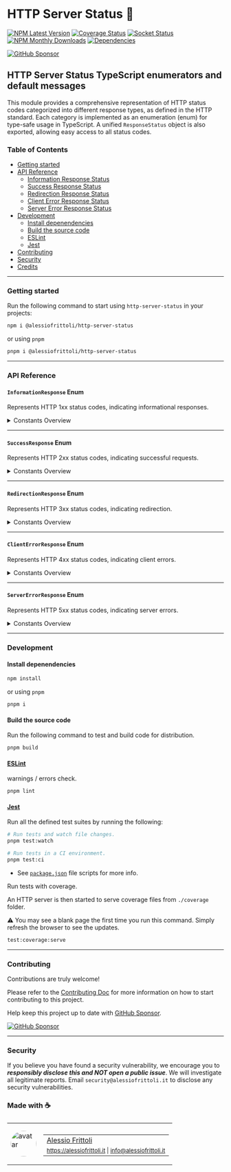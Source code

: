 # HTTP Server Status 📣

[![NPM Latest Version][version-badge]][npm-url] [![Coverage Status][coverage-badge]][coverage-url] [![Socket Status][socket-badge]][socket-url] [![NPM Monthly Downloads][downloads-badge]][npm-url] [![Dependencies][deps-badge]][deps-url]

[![GitHub Sponsor][sponsor-badge]][sponsor-url]

[version-badge]: https://img.shields.io/npm/v/%40alessiofrittoli%2Fhttp-server-status
[npm-url]: https://npmjs.org/package/%40alessiofrittoli%2Fhttp-server-status
[coverage-badge]: https://coveralls.io/repos/github/alessiofrittoli/http-server-status/badge.svg
[coverage-url]: https://coveralls.io/github/alessiofrittoli/http-server-status
[socket-badge]: https://socket.dev/api/badge/npm/package/@alessiofrittoli/http-server-status
[socket-url]: https://socket.dev/npm/package/@alessiofrittoli/http-server-status/overview
[downloads-badge]: https://img.shields.io/npm/dm/%40alessiofrittoli%2Fhttp-server-status.svg
[deps-badge]: https://img.shields.io/librariesio/release/npm/%40alessiofrittoli%2Fhttp-server-status
[deps-url]: https://libraries.io/npm/%40alessiofrittoli%2Fhttp-server-status

[sponsor-badge]: https://img.shields.io/static/v1?label=Fund%20this%20package&message=%E2%9D%A4&logo=GitHub&color=%23DB61A2
[sponsor-url]: https://github.com/sponsors/alessiofrittoli

## HTTP Server Status TypeScript enumerators and default messages

This module provides a comprehensive representation of HTTP status codes categorized into different response types, as defined in the HTTP standard. Each category is implemented as an enumeration (enum) for type-safe usage in TypeScript. A unified `ResponseStatus` object is also exported, allowing easy access to all status codes.

### Table of Contents

- [Getting started](#getting-started)
- [API Reference](#api-reference)
  - [Information Response Status](#informationresponse-enum)
  - [Success Response Status](#successresponse-enum)
  - [Redirection Response Status](#redirectionresponse-enum)
  - [Client Error Response Status](#clienterrorresponse-enum)
  - [Server Error Response Status](#servererrorresponse-enum)
- [Development](#development)
  - [Install depenendencies](#install-depenendencies)
  - [Build the source code](#build-the-source-code)
  - [ESLint](#eslint)
  - [Jest](#jest)
- [Contributing](#contributing)
- [Security](#security)
- [Credits](#made-with-)

---

### Getting started

Run the following command to start using `http-server-status` in your projects:

```bash
npm i @alessiofrittoli/http-server-status
```

or using `pnpm`

```bash
pnpm i @alessiofrittoli/http-server-status
```

---

### API Reference

#### `InformationResponse` Enum

Represents HTTP 1xx status codes, indicating informational responses.

<details>
<summary>Constants Overview</summary>

| Constant             | Value | Description |
|----------------------|-------|-------------|
| `Continue`           | `100` | The client should continue the request or ignore the response if the request is already finished. |
| `SwitchingProtocols` | `101` | The server is switching to the Upgraded protocol. |
| `Processing`         | `102` | Processing the request, no response is available yet. |
| `EarlyHints`         | `103` | Start preloading resources while the server prepares a response. |

</details>

---

#### `SuccessResponse` Enum

Represents HTTP 2xx status codes, indicating successful requests.

<details>
<summary>Constants Overview</summary>

| Constant           | Value | Description |
|--------------------|-------|-------------|
| `Ok`               | `200` |  Ok |
| `Created`          | `201` |  The request succeeded, and a new resource was created as a result. |
| `Accepted`         | `202` |  The request has been received but not yet acted upon. |
| `NonAuthoritative` | `203` |  The returned metadata is not exactly the same as is available from the origin server, but is collected from a local or a third-party copy. |
| `NoContent`        | `204` |  There is no content to send for this request, but the headers may be useful. |
| `ResetContent`     | `205` |  Reset the document which sent this request. |
| `PartialsContent`  | `206` |  The Range header is sent from the client to request only part of a resource. |
| `MultiStatus`      | `207` |  Conveys information about multiple resources, for situations where multiple status codes might be appropriate. |
| `AlreadyReported`  | `208` |  Avoid repeatedly enumerating the internal members of multiple bindings to the same collection. |
| `ImUsed`           | `226` |  The server has fulfilled a GET request for the resource, and the response is a representation of the result of one or more instance-manipulations applied to the current instance. |

</details>

---

#### `RedirectionResponse` Enum

Represents HTTP 3xx status codes, indicating redirection.

<details>
<summary>Constants Overview</summary>

| Constant            | Value | Description |
|---------------------|-------|-------------|
| `MultipleChoices`   | `300` | The request has more than one possible response. The user agent or user should choose one of them. |
| `MovedPermanently`  | `301` | The URL of the requested resource has been changed permanently. The new URL is given in the response. |
| `Found`             | `302` | The URI of requested resource has been changed temporarily. Further changes in the URI might be made in the future. Therefore, this same URI should be used by the client in future requests. |
| `SeeOther`          | `303` | Direct the client to get the requested resource at another URI with a GET request. |
| `NotModified`       | `304` | The response has not been modified, so the client can continue to use the same cached version of the response. |
| `TemporaryRedirect` | `307` | Get the requested resource at another URI with same method that was used in the prior request. |
| `PermanentRedirect` | `308` | The resource is now permanently located at another URI, specified by the Location: HTTP Response header. |

</details>

---

#### `ClientErrorResponse` Enum

Represents HTTP 4xx status codes, indicating client errors.

<details>
<summary>Constants Overview</summary>

| Constant                      | Value | Description |
|-------------------------------|-------|-------------|
| `BadRequest`                  | `400` | Cannot process the request due to something that is perceived to be a client error. |
| `Unauthorized`                | `401` | You must be authenticated to get the requested response. |
| `PaymentRequired`             | `402` | Payment required to access this content. |
| `Forbidden`                   | `403` | You do not have access rights to the content. |
| `NotFound`                    | `404` | The server can not find the requested resource. |
| `MethodNotAllowed`            | `405` | HTTP method not supported by the target resource. |
| `NotAcceptable`               | `406` | Cannot find, after performing server-driven content negotiation, any content that conforms to the criteria given by the user agent. |
| `ProxyAuthenticationRequired` | `407` | Authentication is needed to be done by a proxy. |
| `RequestTimeout`              | `408` | The server would like to shut down this unused connection. |
| `Conflict`                    | `409` | The request conflicts with the current state of the server. |
| `Gone`                        | `410` | The requested content has been permanently deleted from server |
| `LengthRequired`              | `411` | Server rejected the request because the Content-Length header field is not defined and the server requires it. |
| `PreconditionFailed`          | `412` | The client has indicated preconditions in its headers which the server does not meet. |
| `PayloadTooLarge`             | `413` | Request entity is larger than limits defined by server. The server might close the connection or return an Retry-After header field. |
| `UriTooLong`                  | `414` | The URI requested by the client is longer than the server is willing to interpret. |
| `UnsupportedMediaType`        | `415` | The media format of the requested data is not supported by the server. Rejecting the request. |
| `RangeNotSatisfiable`         | `416` | The range specified by the Range header field in the request cannot be fulfilled. |
| `ExpectationFailed`           | `417` | The expectation indicated by the Expect request header field cannot be met by the server. |
| `ImTeapot`                    | `418` | The server refuses the attempt to brew coffee with a teapot. |
| `MisdirectedRequest`          | `421` | The request was directed at a server that is not able to produce a response. |
| `UnprocessableEntity`         | `422` | The request was well-formed but was unable to be followed due to semantic errors. |
| `Locked`                      | `423` | The resource that is being accessed is locked. |
| `FailedDependency`            | `424` | The request failed due to failure of a previous request. |
| `TooEarly`                    | `425` | The server is unwilling to risk processing a request that might be replayed. |
| `UpgradeRequired`             | `426` | The server refuses to perform the request using the current protocol but might be willing to do so after the client upgrades to a different protocol. |
| `PreconditionRequired`        | `428` | The origin server requires the request to be conditional. |
| `TooManyRequests`             | `429` | Too many requests in a given amount of time. |
| `RequestHeaderFieldsTooLarge` | `431` | The server is unwilling to process the request because its header fields are too large. |
| `UnavailableForLegalReasons`  | `451` | The user agent requested a resource that cannot legally be provided. |

</details>

---

#### `ServerErrorResponse` Enum

Represents HTTP 5xx status codes, indicating server errors.

<details>
<summary>Constants Overview</summary>

| Constant                        | Value | Description |
|---------------------------------|-------|-------------|
| `InternalServerError`           | `500` | There has been an error on the server. |
| `NotImplemented`                | `501` | The request method is not supported by the server and cannot be handled. |
| `BadGateway`                    | `502` | The server, while working as a gateway to get a response needed to handle the request, got an invalid response. |
| `ServiceUnavailable`            | `503` | The server is not ready to handle the request. |
| `GatewayTimeout`                | `504` | The server is acting as a gateway and cannot get a response in time. |
| `HTTPVersionNotSupported`       | `505` | The HTTP version used in the request is not supported by the server. |
| `VariantAlsoNegotiates`         | `506` | The chosen variant resource is configured to engage in transparent content negotiation itself, and is therefore not a proper end point in the negotiation process. |
| `InsufficientStorage`           | `507` | The method could not be performed on the resource because the server is unable to store the representation needed to successfully complete the request. |
| `LoopDetected`                  | `508` | Infinite loop detected while processing the request. |
| `NotExtended`                   | `510` | Further extensions to the request are required for the server to fulfill it. |
| `NetworkAuthenticationRequired` | `511` | The client needs to authenticate to gain network access. |

</details>

---

### Development

#### Install depenendencies

```bash
npm install
```

or using `pnpm`

```bash
pnpm i
```

#### Build the source code

Run the following command to test and build code for distribution.

```bash
pnpm build
```

#### [ESLint](https://www.npmjs.com/package/eslint)

warnings / errors check.

```bash
pnpm lint
```

#### [Jest](https://npmjs.com/package/jest)

Run all the defined test suites by running the following:

```bash
# Run tests and watch file changes.
pnpm test:watch

# Run tests in a CI environment.
pnpm test:ci
```

- See [`package.json`](./package.json) file scripts for more info.

Run tests with coverage.

An HTTP server is then started to serve coverage files from `./coverage` folder.

⚠️ You may see a blank page the first time you run this command. Simply refresh the browser to see the updates.

```bash
test:coverage:serve
```

---

### Contributing

Contributions are truly welcome!

Please refer to the [Contributing Doc](./CONTRIBUTING.md) for more information on how to start contributing to this project.

Help keep this project up to date with [GitHub Sponsor][sponsor-url].

[![GitHub Sponsor][sponsor-badge]][sponsor-url]

---

### Security

If you believe you have found a security vulnerability, we encourage you to **_responsibly disclose this and NOT open a public issue_**. We will investigate all legitimate reports. Email `security@alessiofrittoli.it` to disclose any security vulnerabilities.

### Made with ☕

<table style='display:flex;gap:20px;'>
  <tbody>
    <tr>
      <td>
        <img alt="avatar" src='https://avatars.githubusercontent.com/u/35973186' style='width:60px;border-radius:50%;object-fit:contain;'>
      </td>
      <td>
        <table style='display:flex;gap:2px;flex-direction:column;'>
          <tbody>
              <tr>
                <td>
                  <a href='https://github.com/alessiofrittoli' target='_blank' rel='noopener'>Alessio Frittoli</a>
                </td>
              </tr>
              <tr>
                <td>
                  <small>
                    <a href='https://alessiofrittoli.it' target='_blank' rel='noopener'>https://alessiofrittoli.it</a> |
                    <a href='mailto:info@alessiofrittoli.it' target='_blank' rel='noopener'>info@alessiofrittoli.it</a>
                  </small>
                </td>
              </tr>
          </tbody>
        </table>
      </td>
    </tr>
  </tbody>
</table>
